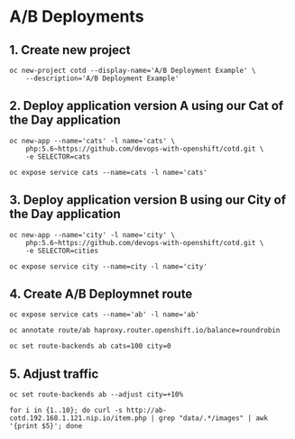 # A/B Deployments

## 1. Create new project

    oc new-project cotd --display-name='A/B Deployment Example' \
        --description='A/B Deployment Example'

## 2. Deploy application version A  using our Cat of the Day application

    oc new-app --name='cats' -l name='cats' \
        php:5.6~https://github.com/devops-with-openshift/cotd.git \
        -e SELECTOR=cats

    oc expose service cats --name=cats -l name='cats'

## 3. Deploy application version B  using our City of the Day application

    oc new-app --name='city' -l name='city' \
        php:5.6~https://github.com/devops-with-openshift/cotd.git \
        -e SELECTOR=cities

    oc expose service city --name=city -l name='city'

## 4. Create  A/B Deploymnet route 

    oc expose service cats --name='ab' -l name='ab'

    oc annotate route/ab haproxy.router.openshift.io/balance=roundrobin

    oc set route-backends ab cats=100 city=0

## 5. Adjust traffic

    oc set route-backends ab --adjust city=+10%

    for i in {1..10}; do curl -s http://ab-cotd.192.168.1.121.nip.io/item.php | grep "data/.*/images" | awk '{print $5}'; done
